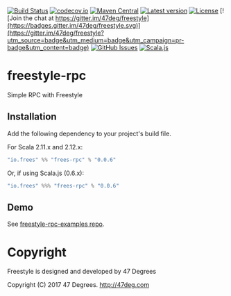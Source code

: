 
[comment]: # (Start Badges)

[![Build Status](https://travis-ci.org/frees-io/freestyle-rpc.svg?branch=master)](https://travis-ci.org/frees-io/freestyle-rpc) [![codecov.io](http://codecov.io/github/frees-io/freestyle-rpc/coverage.svg?branch=master)](http://codecov.io/github/frees-io/freestyle-rpc?branch=master) [![Maven Central](https://img.shields.io/badge/maven%20central-0.0.6-green.svg)](https://oss.sonatype.org/#nexus-search;gav~io.frees~freestyle*) [![Latest version](https://img.shields.io/badge/freestyle--rpc-0.0.6-green.svg)](https://index.scala-lang.org/frees-io/freestyle-rpc) [![License](https://img.shields.io/badge/license-Apache%202-blue.svg)](https://raw.githubusercontent.com/frees-io/freestyle-rpc/master/LICENSE) [![Join the chat at https://gitter.im/47deg/freestyle](https://badges.gitter.im/47deg/freestyle.svg)](https://gitter.im/47deg/freestyle?utm_source=badge&utm_medium=badge&utm_campaign=pr-badge&utm_content=badge) [![GitHub Issues](https://img.shields.io/github/issues/frees-io/freestyle-rpc.svg)](https://github.com/frees-io/freestyle-rpc/issues) [![Scala.js](http://scala-js.org/assets/badges/scalajs-0.6.20.svg)](http://scala-js.org)

[comment]: # (End Badges)

# freestyle-rpc

Simple RPC with Freestyle

## Installation

Add the following dependency to your project's build file.

For Scala 2.11.x and 2.12.x:

[comment]: # (Start Replace)

```scala
"io.frees" %% "frees-rpc" % "0.0.6"
```

Or, if using Scala.js (0.6.x):

```scala
"io.frees" %%% "frees-rpc" % "0.0.6"
```

[comment]: # (End Replace)

## Demo

See [freestyle-rpc-examples repo](https://github.com/frees-io/freestyle-rpc-examples).

[comment]: # (Start Copyright)
# Copyright

Freestyle is designed and developed by 47 Degrees

Copyright (C) 2017 47 Degrees. <http://47deg.com>

[comment]: # (End Copyright)